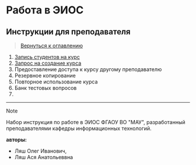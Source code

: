 # Работа в ЭИОС

## Инструкции для преподавателя

> [Вернуться к оглавлению](../index.md)

1. [Запись студентов на курс](enrol_students.md)
2. [Запрос на создание курса](request_course.md) 
3. Предоставление доступа к курсу другому преподавателю
4. Резервное копирование
5. Повторное использование курса
6. Банк тестовых вопросов
7. 

---

> [!NOTE]
> Набор инструкция по работе в ЭИОС ФГАОУ ВО "МАУ", разработанный преподавателями кафедры информационных технологий.
> 
> **авторы:** 
>   - Ляш Олег Иванович, 
>   - Ляш Ася Анатольеввна